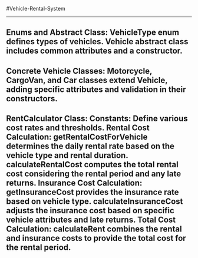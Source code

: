 #Vehicle-Rental-System

--------------------------------------------------------------------------------------------------------------------------------------------------------------------------------------
Enums and Abstract Class:
VehicleType enum defines types of vehicles.
Vehicle abstract class includes common attributes and a constructor.
--------------------------------------------------------------------------------------------------------------------------------------------------------------------------------------
Concrete Vehicle Classes:
Motorcycle, CargoVan, and Car classes extend Vehicle, adding specific attributes and validation in their constructors.
--------------------------------------------------------------------------------------------------------------------------------------------------------------------------------------
RentCalculator Class:
Constants: Define various cost rates and thresholds.
Rental Cost Calculation: getRentalCostForVehicle determines the daily rental rate based on the vehicle type and rental duration. calculateRentalCost computes the total rental cost considering the rental period and any late returns.
Insurance Cost Calculation: getInsuranceCost provides the insurance rate based on vehicle type. calculateInsuranceCost adjusts the insurance cost based on specific vehicle attributes and late returns.
Total Cost Calculation: calculateRent combines the rental and insurance costs to provide the total cost for the rental period.
--------------------------------------------------------------------------------------------------------------------------------------------------------------------------------------
